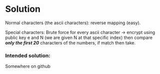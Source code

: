 # Solution 
Normal characters (the ascii characters): reverse mapping (easy). 

Special characters: Brute force for every ascii character -> encrypt using public key e and N (we are given N at that specific index) then compare ***only the first 20*** characters of the numbers, if match then take.
### Intended solution:
Somewhere on github
